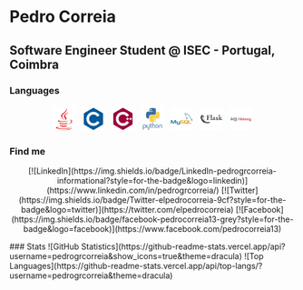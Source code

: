 # Pedro Correia 

## Software Engineer Student @ ISEC - Portugal, Coimbra

### Languages
<p align="center">
<img src="https://raw.githubusercontent.com/devicons/devicon/master/icons/java/java-plain.svg" alt="Java" height="40" style="vertical-align:top; margin:4px" >
<img src="https://raw.githubusercontent.com/devicons/devicon/master/icons/c/c-plain.svg" alt="C" height="40" style="vertical-align:top; margin:4px" >
<img src="https://raw.githubusercontent.com/devicons/devicon/master/icons/cplusplus/cplusplus-plain.svg" alt="C++" height="40" style="vertical-align:top; margin:4px" >
<img src="https://raw.githubusercontent.com/devicons/devicon/master/icons/python/python-original-wordmark.svg" alt="Python" height="40" style="vertical-align:top; margin:4px" >
<img src="https://raw.githubusercontent.com/devicons/devicon/master/icons/mysql/mysql-original-wordmark.svg" alt="MySQL" height="40" style="vertical-align:top; margin:4px" >
<img src="https://raw.githubusercontent.com/devicons/devicon/master/icons/flask/flask-original-wordmark.svg" alt="Flask" height="40" style="vertical-align:top; margin:4px" >
<img src="https://raw.githubusercontent.com/devicons/devicon/master/icons/sqlalchemy/sqlalchemy-original-wordmark.svg" alt="SQLAlchemy" height="40" style="vertical-align:top; margin:4px" >
</p>

### Find me
<p align="center">
[![LinkedIn](https://img.shields.io/badge/LinkedIn-pedrogrcorreia-informational?style=for-the-badge&logo=linkedin)](https://www.linkedin.com/in/pedrogrcorreia/)
[![Twitter](https://img.shields.io/badge/Twitter-elpedrocorreia-9cf?style=for-the-badge&logo=twitter)](https://twitter.com/elpedrocorreia)
[![Facebook](https://img.shields.io/badge/facebook-pedrocorreia13-grey?style=for-the-badge&logo=facebook)](https://www.facebook.com/pedrocorreia13)
</p>
### Stats
![GitHub Statistics](https://github-readme-stats.vercel.app/api?username=pedrogrcorreia&show_icons=true&theme=dracula) </<br>![Top Languages](https://github-readme-stats.vercel.app/api/top-langs/?username=pedrogrcorreia&theme=dracula)



<!---
pedrogrcorreia/pedrogrcorreia is a ✨ special ✨ repository because its `README.md` (this file) appears on your GitHub profile.
You can click the Preview link to take a look at your changes.
--->

